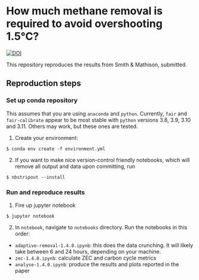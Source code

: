 # How much methane removal is required to avoid overshooting 1.5°C?

[![DOI](https://zenodo.org/badge/DOI/10.5281/zenodo.10601250.svg)](https://doi.org/10.5281/zenodo.10601250)

This repository reproduces the results from Smith & Mathison, submitted.

## Reproduction steps

### Set up conda repository

This assumes that you are using `anaconda` and `python`. Currently, `fair` and `fair-calibrate` appear to be most stable with `python` versions 3.8, 3.9, 3.10 and 3.11. Others may work, but these ones are tested.

1. Create your environment:

```
$ conda env create -f environment.yml
```
2. If you want to make nice version-control friendly notebooks, which will remove all output and data upon committing, run

```
$ nbstripout --install
```

### Run and reproduce results

1. Fire up jupyter notebook

```
$ jupyter notebook
```

2. In `notebook`, navigate to `notebooks` directory. Run the notebooks in this order:
  - `adaptive-removal-1.4.0.ipynb`: this does the data crunching. It will likely take between 6 and 24 hours, depending on your machine.
  - `zec-1.4.0.ipynb`: calculate ZEC and carbon cycle metrics
  - `analyse-1.4.0.ipynb`: produce the results and plots reported in the paper
